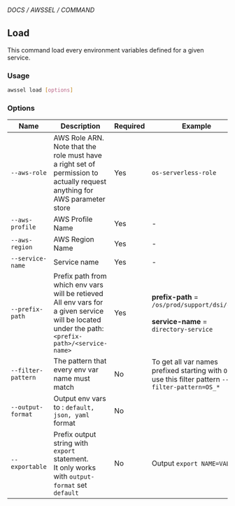 ###### DOCS / AWSSEL / COMMAND
## Load

This command load every environment variables defined for a given service.

### Usage

```bash
awssel load [options]
```

### Options

Name | Description | Required | Example
---------|----------|---------|----
 `--aws-role` | AWS Role ARN. <br>Note that the role must have a right set of permission to actually request anything for AWS parameter store | Yes |`os-serverless-role`
 `--aws-profile` | AWS Profile Name | Yes | -
 `--aws-region` | AWS Region Name | Yes | -
 `--service-name` | Service name | Yes | -
 `--prefix-path` | Prefix path from which env vars will be retieved<br>All env vars for a given service will be located under the path: `<prefix-path>/<service-name>` | Yes | **prefix-path** = `/os/prod/support/dsi/core`<br><br>**service-name** = `directory-service`
 `--filter-pattern` | The pattern that every env var name must match | No | To get all var names prefixed starting with `OS_`,<br>use this filter pattern `--filter-pattern=OS_*`
 `--output-format` | Output env vars to : `default, json, yaml` format | No | 
 `--exportable` | Prefix output string with `export` statement.<br>It only works with `output-format` set `default` | No | Output `export NAME=VALUE`
